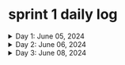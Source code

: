 # sprint 1 daily log


<details>
  <summary>Day 1: June 05, 2024</summary>

  #### Today's Progress:
  * Finished tryhackme Linux fundamentals 1
  

  #### Link to work:
  *

  #### New thing(s) learned:
  1. shell operators ( &, &&, >, >> )
  2. search commands ( find, grep )
  3. navigating file system commands
  

  #### Thoughts:
  * That which at first seems difficult by constant repetition grows easy.

  #### resources
  * (https://tryhackme.com/r/room/linuxfundamentalspart1)
</details>

<details>
  <summary>Day 2: June 06, 2024</summary>

  #### Today's Progress:
  * Finished tryhackme Linux fundamentals 2
  

  #### Link to work:
  *

  #### New thing(s) learned:
  1
  

  #### Thoughts:
  * That which at first seems difficult by constant repetition grows easy.

  #### resources
  * (https://tryhackme.com/r/room/linuxfundamentalspart2)
</details>

<details>
  <summary>Day 3: June 08, 2024</summary>

  #### Today's Progress:
  * Finished Getting started with networking in aws educate
  

  #### Link to work:
  *

  #### New thing(s) learned:
  1. Intro to networking
     * network basics
     * OSI models
     * IP addresses
     * VPCs
  3. Intro to Amazon VPC
     * Key concepts
     * Architecture
     * use cases
     * VPC Pricing
  5. Using Amazon VPC
     * Subnets
     * Route tables
     * Network gateways
     * Firewalls
  7. Managing your network
     *Using addidtional VPC features
     * AWS VPN
     * AWS Direct Connect
     * Other AWS networking services
  

  #### Thoughts:
  * That which at first seems difficult by constant repetition grows easy.

  #### resources
  * [access the aws educate module](https://emergingtalent.contentcontroller.com/ScormEngineInterface/dispatch/lti/ltiDispatch.html?studentId=419d79b1-d8dc-4116-ad30-4e544f34b7b8&studentName&redirectOnExitUrl=https%3A%2F%2Fawseducate.instructure.com%2Fcourses%2F911%2Fmodules&config=%7B%22dispatchVersion%22%3A%221%22%2C%22contentUrl%22%3A%22https%3A%2F%2Femergingtalent.contentcontroller.com%2Fapi%2Flaunch%2Fbundle%2Fcontent%2F32429%2Fb95zCKRnwBkVeQ_mSZoS-qTVikxd%3Fltirolesecret%3D%26learnerid%3DLEARNER_ID%26fname%3DLEARNER_FNAME%26lname%3DLEARNER_LNAME%26pipeurl%3DPIPE_URL%26redirecturl%3DREDIRECT_URL_REGISTRATION_ARGUMENT%22%2C%22dispatchRoot%22%3A%22https%3A%2F%2Femergingtalent.contentcontroller.com%2FScormEngineInterface%2Fdispatch%2F%22%2C%22preLaunchConfigurationUrl%22%3A%22https%3A%2F%2Femergingtalent.contentcontroller.com%2Fapi%2Flaunch%2Fconfig%2Fbundle%2Fcontent%2F32429%2Fb95zCKRnwBkVeQ_mSZoS-qTVikxd%22%7D&ltiOutcomeUrl=https%3A%2F%2Femergingtalent.contentcontroller.com%2FScormEngineInterface%2Fdispatch%2FDispatchRequest.jsp%3FmethodName%3DAssignmentandGradeServices%26tenant%3D336d964b-be51-4a9a-9d42-50ac942f034e%26ltiOutcomeInfo%3Dd622c027-bd6c-4101-b3c7-7bce42e37e00%26score%3D_SCORE_%26ltiState%3D_STATE_)
</details>
